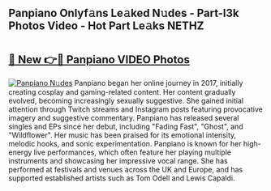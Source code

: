 ## Panpiano Onlyf𝚊ns Le𝚊ked N𝚞des - Part-l3k Photos Video - Hot Part Le𝚊ks NETHZ

# <h2><a href="http://ac32813.deff.icu/?id=Panpiano">🔗 New 👉🔴 Panpiano VIDEO Photos</a></h2>

[![Panpiano N𝚞des](https://i.imgur.com/rIISA9y.gif)](http://ac32813.deff.icu/?id=Panpiano)
Panpiano began her online journey in 2017, initially creating cosplay and gaming-related content. Her content gradually evolved, becoming increasingly sexually suggestive. She gained initial attention through Twitch streams and Instagram posts featuring provocative imagery and suggestive commentary. Panpiano has released several singles and EPs since her debut, including "Fading Fast", "Ghost", and "Wildflower". Her music has been praised for its emotional intensity, melodic hooks, and sonic experimentation. Panpiano is known for her high-energy live performances, which often feature her playing multiple instruments and showcasing her impressive vocal range. She has performed at festivals and venues across the UK and Europe, and has supported established artists such as Tom Odell and Lewis Capaldi.
